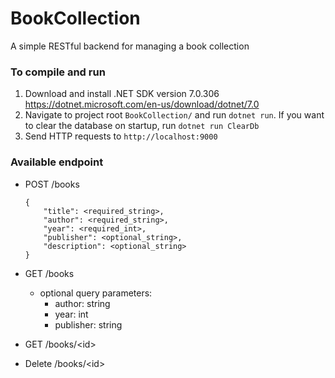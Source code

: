 # BookCollection

A simple RESTful backend for managing a book collection

### To compile and run

1. Download and install .NET SDK version 7.0.306 https://dotnet.microsoft.com/en-us/download/dotnet/7.0
2. Navigate to project root `BookCollection/` and run `dotnet run`. If you want to clear the database on startup, run `dotnet run ClearDb`
3. Send HTTP requests to `http://localhost:9000`


### Available endpoint

- POST /books
    ```
    {
        "title": <required_string>,
        "author": <required_string>,
        "year": <required_int>,
        "publisher": <optional_string>,
        "description": <optional_string>
    }
    ```
- GET /books
	- optional query parameters:
		- author: string
		- year: int
		- publisher: string
		
- GET /books/\<id>
- Delete /books/\<id>
